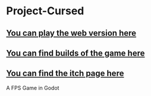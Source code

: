 # Project-Cursed
## [You can play the web version here](https://studio-algor.github.io/Project-Cursed/)
## [You can find builds of the game here](https://github.com/Studio-Algor/Project-Cursed/releases)
## [You can find the itch page here](https://longingly.itch.io/project-cursed)
A FPS Game in Godot
